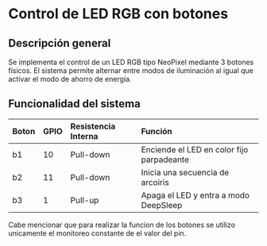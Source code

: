 # Control de LED RGB con botones 

## Descripción general
Se implementa el control de un LED RGB tipo NeoPixel mediante 3 botones físicos. El sistema permite alternar entre modos de iluminación al igual que activar el modo de ahorro de energía.
## Funcionalidad del sistema 

| Boton | GPIO | Resistencia Interna | Función |
|:----|:---------|:-------------|:--------------------------|
| b1 | 10 | Pull-down | Enciende el LED en color fijo parpadeante |
b2|11|Pull-down|Inicia una secuencia de arcoiris|
b3|1|Pull-up|Apaga el LED y entra a modo DeepSleep|

Cabe mencionar que para realizar la funcion de los botones se utilizo unicamente el monitoreo constante de el valor del pin.
